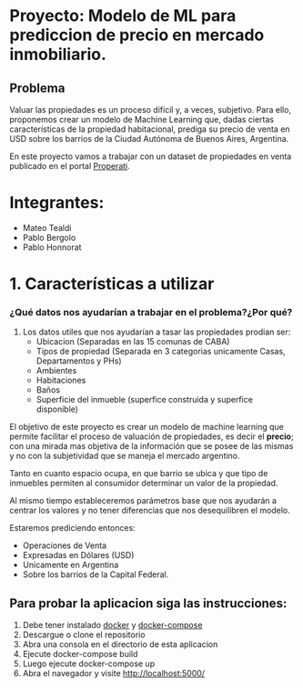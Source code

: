 # Proyecto: Modelo de ML para prediccion de precio en mercado inmobiliario. 


## **Problema**

Valuar las propiedades es un proceso difícil y, a veces, subjetivo. Para ello, proponemos crear un modelo de Machine Learning que, dadas ciertas características de la propiedad habitacional, prediga su precio de venta en USD sobre los barrios de la Ciudad Autónoma de Buenos Aires, Argentina.

En este proyecto vamos a trabajar con un dataset de propiedades en venta publicado en el portal [Properati](www.properati.com.ar).

# **Integrantes**:
  - Mateo Tealdi
  - Pablo Bergolo
  - Pablo Honnorat

# 1. Características a utilizar

### ¿Qué datos nos ayudarían a trabajar en el problema?¿Por qué?

1. Los datos utiles que nos ayudarían a tasar las propiedades prodian ser: 
      - Ubicacion (Separadas en las 15 comunas de CABA)
      - Tipos de propiedad (Separada en 3 categorias unicamente Casas, Departamentos y PHs)
      - Ambientes
      - Habitaciones
      - Baños
      - Superficie del inmueble (superfice construida y superfice disponible)
 
El objetivo de este proyecto es crear un modelo de machine learning que permite facilitar el proceso de valuación de propiedades, es decir el **precio**; con una mirada mas objetiva de la información que se posee de las mismas y no con la subjetividad que se maneja el mercado argentino.

Tanto en cuanto espacio ocupa, en que barrio se ubica y que tipo de inmuebles permiten al consumidor determinar un valor de la propiedad.

Al mismo tiempo estableceremos parámetros base que nos ayudarán a centrar los valores y no tener diferencias que nos desequilibren el modelo.

Estaremos prediciendo entonces:
  - Operaciones de Venta 
  - Expresadas en Dólares (USD)
  - Unicamente en Argentina
  - Sobre los barrios de la Capital Federal. 

## Para probar la aplicacion siga las instrucciones:
1. Debe tener instalado [docker](https://docs.docker.com/engine/install/) y [docker-compose](https://docs.docker.com/compose/install/)
2. Descargue o clone el repositorio
3. Abra una consola en el directorio de esta aplicacion
4. Ejecute docker-compose build 
5. Luego ejecute docker-compose up
6. Abra el navegador y visite [http://localhost:5000/](http://localhost:5000/)